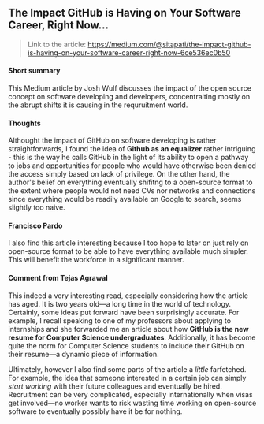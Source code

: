 ## The Impact GitHub is Having on Your Software Career, Right Now…

> Link to the article: https://medium.com/@sitapati/the-impact-github-is-having-on-your-software-career-right-now-6ce536ec0b50

#### Short summary
This Medium article by Josh Wulf discusses the impact of the open source concept on software developing and developers, concentraiting mostly on the abrupt shifts it is causing in the requruitment world. 

#### Thoughts
Althought the impact of GitHub on software developing is rather straightforwards, I found the idea of **Github as an equalizer** rather intriguing - this is the way he calls GitHub in the light of its ability to open a pathway to jobs and opportunities for people who would have otherwise been denied the access simply based on lack of privilege. On the other hand, the author's belief on everything eventually shifitng to a open-source format to the extent where people would not need CVs nor networks and connections since everything would be readily available on Google to search, seems slightly too naive.

#### Francisco Pardo
I also find this article interesting because I too hope to later on just rely on open-source format to be able to have everything available much simpler. This will benefit the workforce in a significant manner. 


#### Comment from Tejas Agrawal
This indeed a very interesting read, especially considering how the article has aged. It is two years old—a long time in the world of technology. Certainly, some ideas put forward have been surprisingly accurate. For example, I recall speaking to one of my professors about applying to internships and she forwarded me an article about how **GitHub is the new resume for Computer Science undergraduates**. Additionally, it has become quite the norm for Computer Science students to include their GitHub on their resume—a dynamic piece of information.

Ultimately, however I also find some parts of the article a *little* farfetched. For example, the idea that someone interested in a certain job can simply *start working* with their future colleagues and eventually be hired. Recruitment can be very complicated, especially internationally when visas get involved—no worker wants to risk wasting time working on open-source software to eventually possibly have it be for nothing.
